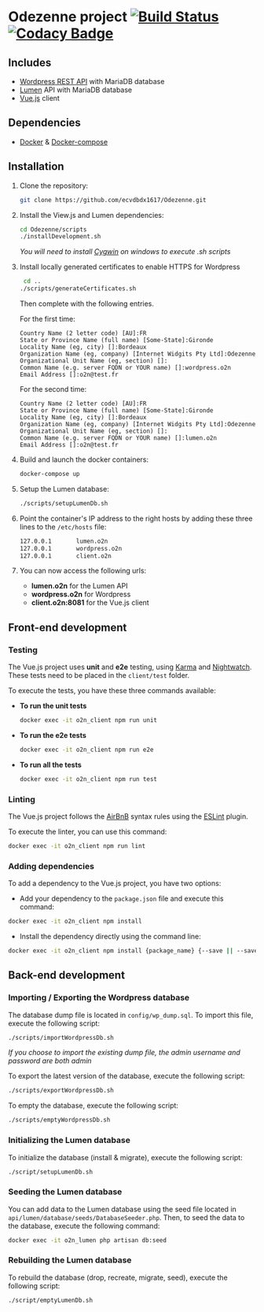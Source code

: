 # Odezenne project [![Build Status](https://travis-ci.org/ecvdbdx1617/Odezenne.svg?branch=master)](https://travis-ci.org/ecvdbdx1617/Odezenne) [![Codacy Badge](https://api.codacy.com/project/badge/Grade/e98066734dbe435d959c3388f61bdb38)](https://www.codacy.com/app/bramvanosta/Odezenne?utm_source=github.com&amp;utm_medium=referral&amp;utm_content=ecvdbdx1617/Odezenne&amp;utm_campaign=Badge_Grade)

## Includes
- [Wordpress REST API](http://v2.wp-api.org/) with MariaDB database
- [Lumen](https://lumen.laravel.com/) API with MariaDB database
- [Vue.js](https://vuejs.org/) client

## Dependencies
- [Docker](https://docs.docker.com/engine/installation/) & [Docker-compose](https://docs.docker.com/compose/install/)

## Installation
1. Clone the repository:
    ```bash
    git clone https://github.com/ecvdbdx1617/Odezenne.git
    ``` 
2. Install the View.js and Lumen dependencies:
    ```bash
    cd Odezenne/scripts
    ./installDevelopment.sh
    ```
   _You will need to install [Cygwin](https://www.cygwin.com/) on windows to execute .sh scripts_
3. Install locally generated certificates to enable HTTPS for Wordpress
   ```bash
    cd ..
   ./scripts/generateCertificates.sh
   ```

   Then complete with the following entries.

   For the first time:
   ```
   Country Name (2 letter code) [AU]:FR
   State or Province Name (full name) [Some-State]:Gironde
   Locality Name (eg, city) []:Bordeaux
   Organization Name (eg, company) [Internet Widgits Pty Ltd]:Odezenne
   Organizational Unit Name (eg, section) []:
   Common Name (e.g. server FQDN or YOUR name) []:wordpress.o2n
   Email Address []:o2n@test.fr
   ```

   For the second time:
   ```
   Country Name (2 letter code) [AU]:FR
   State or Province Name (full name) [Some-State]:Gironde
   Locality Name (eg, city) []:Bordeaux
   Organization Name (eg, company) [Internet Widgits Pty Ltd]:Odezenne
   Organizational Unit Name (eg, section) []:
   Common Name (e.g. server FQDN or YOUR name) []:lumen.o2n
   Email Address []:o2n@test.fr
   ```
4. Build and launch the docker containers:
    ```bash
    docker-compose up
    ```  
5. Setup the Lumen database:  
    ```bash
    ./scripts/setupLumenDb.sh
    ``` 
6. Point the container's IP address to the right hosts by adding these three lines to the `/etc/hosts` file:
    ```bash
    127.0.0.1       lumen.o2n
    127.0.0.1       wordpress.o2n
    127.0.0.1       client.o2n
    ```
7. You can now access the following urls:
    * **lumen.o2n** for the Lumen API
    * **wordpress.o2n** for Wordpress
    * **client.o2n:8081** for the Vue.js client
    
## Front-end development

### Testing
The Vue.js project uses **unit** and **e2e** testing, using [Karma](https://karma-runner.github.io/1.0/index.html) and [Nightwatch](http://nightwatchjs.org/). These tests need to be placed in the `client/test` folder.

To execute the tests, you have these three commands available:
* **To run the unit tests**
    ```bash
    docker exec -it o2n_client npm run unit
    ```
* **To run the e2e tests**
    ```bash
    docker exec -it o2n_client npm run e2e
    ```
* **To run all the tests**
    ```bash
    docker exec -it o2n_client npm run test
    ```
    
### Linting
The Vue.js project follows the [AirBnB](https://github.com/airbnb/javascript) syntax rules using the [ESLint](http://eslint.org/) plugin.

To execute the linter, you can use this command:
```bash
docker exec -it o2n_client npm run lint
```

### Adding dependencies
To add a dependency to the Vue.js project, you have two options:
* Add your dependency to the `package.json` file and execute this command:
```bash
docker exec -it o2n_client npm install
```
* Install the dependency directly using the command line:
```bash
docker exec -it o2n_client npm install {package_name} {--save || --save-dev}
```

## Back-end development

### Importing / Exporting the Wordpress database
The database dump file is located in `config/wp_dump.sql`. To import this file, execute the following script:
```bash
./scripts/importWordpressDb.sh
```
_If you choose to import the existing dump file, the admin username and password are both *admin*_

To export the latest version of the database, execute the following script:
```bash
./scripts/exportWordpressDb.sh
```

To empty the database, execute the following script:
```bash
./scripts/emptyWordpressDb.sh
```

### Initializing the Lumen database
To initialize the database (install & migrate), execute the following script:
```bash
./script/setupLumenDb.sh
```

### Seeding the Lumen database
You can add data to the Lumen database using the seed file located in `api/lumen/database/seeds/DatabaseSeeder.php`. 
Then, to seed the data to the database, execute the following command:
```bash
docker exec -it o2n_lumen php artisan db:seed
```

### Rebuilding the Lumen database
To rebuild the database (drop, recreate, migrate, seed), execute the following script:
```bash
./script/emptyLumenDb.sh
```
